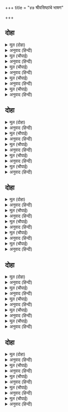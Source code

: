+++
title = "४७ श्रीवसिष्ठांचे भाषण"

+++


## दोहा


<details><summary>मूल (दोहा)</summary>

गुर पद कमल प्रनामु करि बैठे आयसु पाइ।  
बिप्र महाजन सचिव सब जुरे सभासद आइ॥ २५३॥
</details>

<details><summary>अनुवाद (हिन्दी)</summary>

भरत गुरूंच्या चरण-कमलांना प्रणाम करून आज्ञा मिळाल्यावर त्यांच्यासमोर बसला. त्यावेळी ब्राह्मण, श्रेष्ठी, मंत्री इत्यादी सर्व सभासद एकत्र जमले.॥ २५३॥
</details>

<details><summary>मूल (चौपाई)</summary>

बोले मुनिबरु समय समाना।  
सुनहु सभासद भरत सुजाना॥  
धरम धुरीन भानुकुल भानू।  
राजा रामु स्वबस भगवानू॥
</details>

<details><summary>अनुवाद (हिन्दी)</summary>

वसिष्ठ मुनी प्रसंगानुरूप म्हणाले, ‘हे सभासदांनो, हे सुजाण भरता, ऐकून घ्या. सूर्यकुलाचे सूर्य श्रीरामचंद्र हे धर्मधुरंधर, आणि स्वतंत्र भगवान आहेत.॥ १॥
</details>

<details><summary>मूल (चौपाई)</summary>

सत्यसंध पालक श्रुति सेतू।  
राम जनमु जग मंगल हेतू॥  
गुर पितु मातु बचन अनुसारी।  
खल दलु दलन देव हितकारी॥
</details>

<details><summary>अनुवाद (हिन्दी)</summary>

ते सत्यप्रतिज्ञ आहेत व वेदमर्यादेचे रक्षक आहेत. श्रीरामांचा अवतारच जगाच्या कल्याणासाठी झालेला आहे. ते गुरू, पिता व माता यांच्या वचनांप्रमाणे वागणारे आहेत. ते दुष्टांचा नाश करणारे आणि देवांचे हितकारक आहेत.॥ २॥
</details>

<details><summary>मूल (चौपाई)</summary>

नीति प्रीति परमारथ स्वारथु।  
कोउ न राम सम जान जथारथु॥  
बिधि हरि हरु ससिरबि दिसिपाला।  
माया जीव करम कुलि काला॥
</details>

<details><summary>अनुवाद (हिन्दी)</summary>

नीती, प्रेम परमार्थ आणि स्वार्थ यांना श्रीरामांसारखा तत्त्वतः जाणणारा कोणी नाही. ब्रह्मदेव, विष्णू, महादेव, चंद्र, सूर्य, दिक्पाल, माया, जीव, सर्व कर्मे व काल,॥ ३॥
</details>

<details><summary>मूल (चौपाई)</summary>

अहिपमहिप जहँ लगि प्रभुताई।  
जोग सिद्धि निगमागम गाई॥  
करिबिचार जियँ देखहु नीकें।  
राम रजाइ सीस सबही कें॥
</details>

<details><summary>अनुवाद (हिन्दी)</summary>

शेष, पृथ्वी व पाताळातील इतर राजे इत्यादी, जितके म्हणून लोक व लोकपाल आहेत, तसेच योगाच्या ज्या सिद्धी वेद व शास्त्रांत सांगितल्या आहेत, मनात यांचा विचार करून बघाल, तर स्पष्टपणे दिसून येईल की, श्रीरामांची आज्ञा या सर्वांच्या शिरावर आहे (अर्थात श्रीराम हेच सर्वांचे एकमात्र महेश्वर आहेत.)॥ ४॥
</details>

## दोहा


<details><summary>मूल (दोहा)</summary>

राखें राम रजाइ रुख हम सब कर हित होइ।  
समुझि सयाने करहु अब सब मिलि संमत सोइ॥ २५४॥
</details>

<details><summary>अनुवाद (हिन्दी)</summary>

म्हणून श्रीरामांची आज्ञा व मनोगत राखण्यातच आपणा सर्वांचे हित आहे. आता तुम्ही बुद्धिमान लोक मिळून सर्वांना जे मान्य असेल ते करा.॥ २५४॥
</details>

<details><summary>मूल (चौपाई)</summary>

सब कहुँ सुखदराम अभिषेकू।  
मंगल मोद मूल मग एकू॥  
केहि बिधि अवध चलहिं रघुराऊ।  
कहहु समुझि सोइ करिअ उपाऊ॥
</details>

<details><summary>अनुवाद (हिन्दी)</summary>

श्रीरामांचा राज्याभिषेक हा सर्वांच्यासाठी सुखदायक आहे. मांगल्य व आनंद यांचा हा एकच मार्ग आहे. आता श्रीरघुनाथ अयोध्येला कसे येतील? विचार करून सांगा, तोच उपाय करता येईल.॥ १॥
</details>

<details><summary>मूल (चौपाई)</summary>

सब सादरसुनि मुनिबर बानी।  
नय परमारथ स्वारथ सानी॥  
उतरु न आव लोग भए भोरे।  
तब सिरु नाइ भरत कर जोरे॥
</details>

<details><summary>अनुवाद (हिन्दी)</summary>

मुनिश्रेष्ठ वसिष्ठांची नीती, परमार्थ आणि लौकिक हिताने भरलेली वाणी सर्वांनी आदराने ऐकली, परंतु कुणालाही कोणतेही उत्तर सापडत नव्हते. सर्वजण विचारशक्ती गमावून बसले होते. तेव्हा भरताने मस्तक नम्र करून हात जोडले,॥ २॥
</details>

<details><summary>मूल (चौपाई)</summary>

भानुबंस भए भूप घनेरे।  
अधिक एक तें एक बड़ेरे॥  
जनम हेतुसब कहँ पितु माता।  
करम सुभासुभ देइ बिधाता॥
</details>

<details><summary>अनुवाद (हिन्दी)</summary>

आणि म्हटले, ‘सूर्यवंशामध्ये एकापेक्षा एक असे पुष्कळ श्रेष्ठ राजे होऊन गेले आहेत. सर्वांच्या जन्माचे कारण माता-पिता असतात आणि शुभ-अशुभ कर्मांचे फळ विधाता देत असतो.॥ ३॥
</details>

<details><summary>मूल (चौपाई)</summary>

दलि दुख सजइ सकल कल्याना।  
अस असीस राउरि जगु जाना॥  
सो गोसाइँ बिधि गति जेहिं छेंकी।  
सकइ को टारि टेक जो टेकी॥
</details>

<details><summary>अनुवाद (हिन्दी)</summary>

गुरुजी, हे सर्व जगाला ठाऊक आहे की, सर्व दुःखाचा नाश करून सर्व कल्याणांची मांडणी करणारा आशीर्वाद हाच एक उपाय आहे. हे स्वामी, विधात्याचे विधान थोपवणारे तुम्हीच एकमात्र आहात. तुम्ही जो निश्चय कराल, तो कोण टाळू शकेल?॥ ४॥
</details>

## दोहा


<details><summary>मूल (दोहा)</summary>

बूझिअ मोहि उपाउ अब सो सब मोर अभागु।  
सुनि सनेहमय बचन गुर उर उमगा अनुरागु॥ २५५॥
</details>

<details><summary>अनुवाद (हिन्दी)</summary>

आता तुम्हीच मला उपाय विचारता, हे सर्व माझे दुर्भाग्य होय.’ भरताचे प्रेममय बोलणे ऐकून गुरुजींच्या मनात प्रेम उचंबळून आले.॥ २५५॥
</details>

<details><summary>मूल (चौपाई)</summary>

तात बात फुरि राम कृपाहीं।  
राम बिमुख सिधि सपनेहुँ नाहीं॥  
सकुचउँ तात कहत एक बाता।  
अरध तजहिं बुध सरबस जाता॥
</details>

<details><summary>अनुवाद (हिन्दी)</summary>

ते म्हणाले, ‘हे भरता, हे सत्य आहे, परंतु हे सर्व श्रीरामांच्या कृपेमुळेच आहे. राम-विन्मुखाला स्वप्नातही सिद्धी मिळत नाही. बाबारे, एक गोष्ट सांगताना मला संकोच वाटतो. बुद्धिमान लोक सर्वस्व गमावले जात आहे, असे पाहून अर्धे सोडून देतात.॥ १॥
</details>

<details><summary>मूल (चौपाई)</summary>

तुम्ह कानन गवनहु दोउ भाई।  
फेरिअहिं लखन सीय रघुराई॥  
सुनि सुबचन हरषे दोउ भ्राता।  
भे प्रमोद परिपूरन गाता॥
</details>

<details><summary>अनुवाद (हिन्दी)</summary>

म्हणून भरता, तू व शत्रुघ्न हे दोघे भाऊ वनाला जा आणि लक्ष्मण, सीता आणि श्रीराम यांना परत पाठवू या.’ हे सुंदर बोलणे ऐकून दोघे बंधू हर्षित झाले. त्यांचे संपूर्ण शरीर परमानंदाने परिपूर्ण झाले.॥ २॥
</details>

<details><summary>मूल (चौपाई)</summary>

मन प्रसन्नतन तेजु बिराजा।  
जनु जिय राउ रामु भए राजा॥  
बहुत लाभ लोगन्ह लघु हानी।  
सम दुख सुख सब रोवहिं रानी॥
</details>

<details><summary>अनुवाद (हिन्दी)</summary>

त्यांची मने प्रसन्न झाली. शरीरामध्ये तेज उजळले. जणू काही राजा दशरथ जिवंत झाले आणि श्रीराम राजा झाले असावेत. इतर लोकांना यामध्ये जास्त लाभ व हानी कमी आहे, असे वाटले. परंतु राण्यांमध्ये दुःख-सुख सारखेच होते. कारण राम-लक्ष्मण वनात राहोत किंवा भरत-शत्रुघ्न, दोघा पुत्रांचा वियोग हा राहणारच. असे वाटून त्या सर्व रडू लागल्या.॥ ३॥
</details>

<details><summary>मूल (चौपाई)</summary>

कहहिं भरतु मुनि कहा सो कीन्हे।  
फलु जग जीवन्ह अभिमत दीन्हे॥  
कानन करउँ जनमभरि बासू।  
एहि तें अधिक न मोर सुपासू॥
</details>

<details><summary>अनुवाद (हिन्दी)</summary>

भरत बोलू लागला, ‘मुनींनी जे सांगितले, ते केल्याने जगातल्या सर्व जिवांना त्यांच्या मनातील दिल्याचे फळ मिळेल. चौदा वर्षांचा अवधी काहीच नाही. मी जन्मभर वनात राहीन. मला याच्याहून मोठे सुख दुसरे काही नाही.॥ ४॥
</details>

## दोहा


<details><summary>मूल (दोहा)</summary>

अंतरजामी रामु सिय तुम्ह सरबग्य सुजान।  
जौं फुर कहहु त नाथ निज कीजिअ बचनु प्रवान॥ २५६॥
</details>

<details><summary>अनुवाद (हिन्दी)</summary>

गुरुजी, तुम्ही श्रीराम आणि सीता यांच्या मनातील जाणणारे आहात आणि सर्वज्ञ आहात. हे गुरुवर्य, जर तुम्ही सत्य सांगत असाल, तर त्याप्रमाणे व्यवस्था करा.’॥ २५६॥
</details>

<details><summary>मूल (चौपाई)</summary>

भरत बचन सुनि देखि सनेहू।  
सभा सहित मुनि भए बिदेहू॥  
भरत महा महिमा जलरासी।  
मुनि मति ठाढ़ि तीर अबला सी॥
</details>

<details><summary>अनुवाद (हिन्दी)</summary>

भरताचे बोलणे ऐकून आणि त्याचे प्रेम पाहून सर्व सभा आणि वसिष्ठ मुनी यांना देहभान उरले नाही. जणू भरताचा मोठा महिमा हा समुद्र आहे आणि मुनींची बुद्धी त्याच्या किनारी अबलेसारखी उभी आहे.॥ १॥
</details>

<details><summary>मूल (चौपाई)</summary>

गा चह पार जतनु हियँ हेरा।  
पावति नाव न बोहितु बेरा॥  
औरु करिहि को भरत बड़ाई।  
सरसी सीपि कि सिंधु समाई॥
</details>

<details><summary>अनुवाद (हिन्दी)</summary>

ती समुद्र पार करू इच्छित होती. त्यासाठी तिने उपाय शोधले. परंतु नाव, जहाज किंवा नावांचे समूह यांपैकी काहीच सापडत नव्हते. भरताचा महिमा कुणी वर्णावा? तळ्यामधील शिंपल्यामध्ये कुठे समुद्र सामावेल काय?॥ २॥
</details>

<details><summary>मूल (चौपाई)</summary>

भरतु मुनिहि मन भीतर भाए।  
सहित समाज राम पहिं आए॥  
प्रभु प्रनामु करि दीन्ह सुआसनु।  
बैठे सब सुनि मुनि अनुसासनु॥
</details>

<details><summary>अनुवाद (हिन्दी)</summary>

वसिष्ठांच्या अंतरात्म्याला भरत हा फार चांगला वाटला. ते सर्वांसह श्रीरामांकडे आले. प्रभू रामचंद्रांनी प्रणाम करून गुरूंना उत्तम आसन दिले. मुनींची आज्ञा झाल्यावर सर्व खाली बसले.॥ ३॥
</details>

<details><summary>मूल (चौपाई)</summary>

बोले मुनिबरु बचन बिचारी।  
देस काल अवसर अनुहारी॥  
सुनहु राम सरबग्य सुजाना।  
धरम नीति गुन ग्यान निधाना॥
</details>

<details><summary>अनुवाद (हिन्दी)</summary>

वसिष्ठ मुनी देश, काल आणि कालानुरूप विचार करून म्हणाले, ‘हे सर्वज्ञ! हे धर्म, नीती, गुण आणि ज्ञानाचे भांडार असलेल्या श्रीरामा, ऐका.॥ ४॥
</details>

## दोहा


<details><summary>मूल (दोहा)</summary>

सब के उर अंतर बसहु जानहु भाउ कुभाउ।  
पुरजन जननी भरत हित होइ सो कहिअ उपाउ॥ २५७॥
</details>

<details><summary>अनुवाद (हिन्दी)</summary>

तुम्ही सर्वांच्या हृदयात निवास करता आणि सर्वांचे चांगले-वाईट भाव जाणता. तेव्हा पुरवासी, माता व भरत यांचे भले होईल, असा उपाय सांगा.॥ २५७॥
</details>

<details><summary>मूल (चौपाई)</summary>

आरत कहहिं बिचारि न काऊ।  
सूझ जुआरिहि आपन दाऊ॥  
सुनि मुनि बचन कहत रघुराऊ।  
नाथ तुम्हारेहि हाथ उपाऊ॥
</details>

<details><summary>अनुवाद (हिन्दी)</summary>

दुःखी लोक कधी विचार करून बोलत नाहीत. जुगाऱ्याला आपल्या डावाचाच विचार असतो.’ मुनींचे बोलणे ऐकून श्रीरघुनाथ म्हणू लागले-‘गुरुवर्य! उपाय तर तुमच्याच हाती आहे.॥ १॥
</details>

<details><summary>मूल (चौपाई)</summary>

सबकर हितरुख राउरि राखें।  
आयसु किएँ मुदित फुर भाषें॥  
प्रथम जो आयसु मो कहुँ होई।  
माथें मानि करौं सिख सोई॥
</details>

<details><summary>अनुवाद (हिन्दी)</summary>

तुमचे मनोगत राखण्यात व तुमची आज्ञा सत्य मानून प्रसन्नतेने तिचे पालन करण्यामध्येच सर्वांचे हित आहे. प्रथम मला जी आज्ञा असेल, ती मी शिरोधार्य मानून त्याप्रमाणे करीन.॥ २॥
</details>

<details><summary>मूल (चौपाई)</summary>

पुनि जेहि कहँ जस कहब गोसाईं।  
सो सब भाँति घटिहि सेवकाईं॥  
कहमुनि राम सत्य तुम्ह भाषा।  
भरत सनेहँ बिचारु न राखा॥
</details>

<details><summary>अनुवाद (हिन्दी)</summary>

तसेच हे स्वामी, तुम्ही ज्याला जसे सांगाल तसेच तो सर्व प्रकारे आज्ञेचे पालन करील.’ वसिष्ठ मुनी म्हणू लागले, ‘हे राम, तुम्ही म्हणता ते खरे आहे. परंतु भरताच्या प्रेमापुढे माझा स्वतंत्र विचार टिकू शकला नाही.॥ ३॥
</details>

<details><summary>मूल (चौपाई)</summary>

तेहि तें कहउँ बहोरि बहोरी।  
भरत भगति बस भइ मति मोरी॥  
मोरें जान भरत रुचि राखी।  
जो कीजिअ सो सुभ सिव साखी॥
</details>

<details><summary>अनुवाद (हिन्दी)</summary>

म्हणून मी वारंवार म्हणतो की, माझी बुद्धी भरताच्या भक्तीच्या अधीन झाली आहे. माझ्या मते भरताची आवड सांभाळून जे काही केले जाईल, भगवान शंकर साक्षीला आहेत, ते सर्व शुभच होईल.॥ ४॥
</details>
